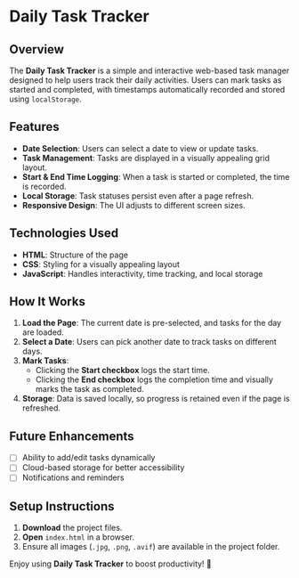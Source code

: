 # Daily Task Tracker

## Overview
The **Daily Task Tracker** is a simple and interactive web-based task manager designed to help users track their daily activities. Users can mark tasks as started and completed, with timestamps automatically recorded and stored using `localStorage`.

## Features
- **Date Selection**: Users can select a date to view or update tasks.
- **Task Management**: Tasks are displayed in a visually appealing grid layout.
- **Start & End Time Logging**: When a task is started or completed, the time is recorded.
- **Local Storage**: Task statuses persist even after a page refresh.
- **Responsive Design**: The UI adjusts to different screen sizes.

## Technologies Used
- **HTML**: Structure of the page
- **CSS**: Styling for a visually appealing layout
- **JavaScript**: Handles interactivity, time tracking, and local storage

## How It Works
1. **Load the Page**: The current date is pre-selected, and tasks for the day are loaded.
2. **Select a Date**: Users can pick another date to track tasks on different days.
3. **Mark Tasks**:
   - Clicking the **Start checkbox** logs the start time.
   - Clicking the **End checkbox** logs the completion time and visually marks the task as completed.
4. **Storage**: Data is saved locally, so progress is retained even if the page is refreshed.

## Future Enhancements
- [ ] Ability to add/edit tasks dynamically
- [ ] Cloud-based storage for better accessibility
- [ ] Notifications and reminders

## Setup Instructions
1. **Download** the project files.
2. **Open** `index.html` in a browser.
3. Ensure all images (`.jpg`, `.png`, `.avif`) are available in the project folder.

Enjoy using **Daily Task Tracker** to boost productivity! 🚀
